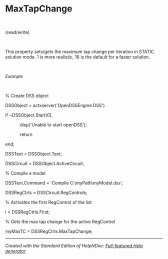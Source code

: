 # MaxTapChange

&nbsp;

(read/write)

&nbsp;

This property sets/gets the maximum tap change per iteration in STATIC solution mode. 1 is more realistic, 16 is the default for a faster solution.

&nbsp;

*Example*

&nbsp;

% Create DSS object

DSSObject = actxserver('OpenDSSEngine.DSS')

if ~DSSObject.Start(0),

&nbsp; &nbsp; &nbsp; &nbsp; &nbsp; &nbsp; disp('Unable to start openDSS');

&nbsp; &nbsp; &nbsp; &nbsp; &nbsp; &nbsp; return

end;

DSSText = DSSObject.Text;

DSSCircuit = DSSObject.ActiveCircuit;

% Compile a model &nbsp; &nbsp;

DSSText.Command = 'Compile C:\\myPath\\myModel.dss';

DSSRegCtrls = DSSCircuit.RegControls;

% Activates the first RegControl of the list

i = DSSRegCtrls.First;

% Gets the max tap change for the active RegControl

myMaxTC = DSSRegCtrls.MaxTapChange;

***
_Created with the Standard Edition of HelpNDoc: [Full-featured Help generator](<https://www.helpndoc.com/feature-tour>)_
